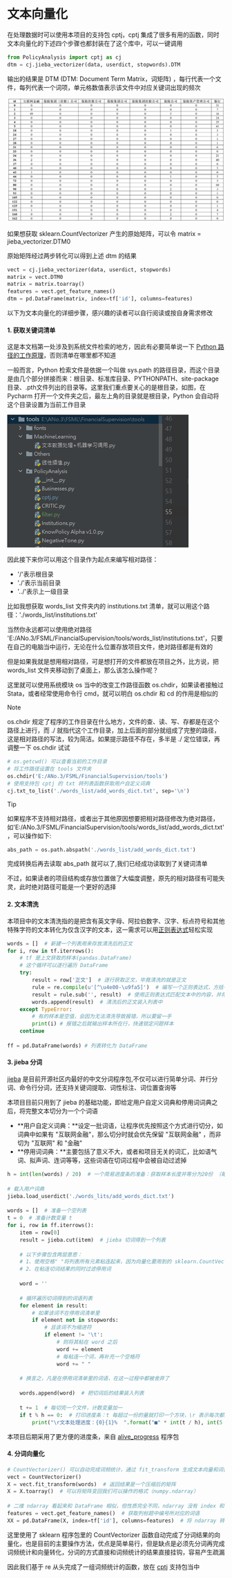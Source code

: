 # 文本向量化<!-- {docsify-ignore} -->

在处理数据时可以使用本项目的支持包 cptj，cptj 集成了很多有用的函数，同时文本向量化的下述四个步骤也都封装在了这个库中，可以一键调用

```python
from PolicyAnalysis import cptj as cj
dtm = cj.jieba_vectorizer(data, userdict, stopwords).DTM
```
输出的结果是 DTM (DTM: Document Term Matrix，词矩阵) ，每行代表一个文件，每列代表一个词项，单元格数值表示该文件中对应关键词出现的频次

![DTM示例](DTM示例.jpg)

如果想获取 sklearn.CountVectorizer 产生的原始矩阵，可以令 matrix = jieba_vectorizer.DTM0

原始矩阵经过两步转化可以得到上述 dtm 的结果

```python
vect = cj.jieba_vectorizer(data, userdict, stopwords)
matrix = vect.DTM0
matrix = matrix.toarray()
features = vect.get_feature_names()
dtm = pd.DataFrame(matrix, index=tf['id'], columns=features)
```

以下为文本向量化的详细步骤，感兴趣的读者可以自行阅读或按自身需求修改

#### 1. 获取关键词清单

这是本文档第一处涉及到系统文件检索的地方，因此有必要简单说一下 [Python 路径的工作原理](https://blog.csdn.net/fitzzhang/article/details/78988155)，否则清单在哪里都不知道

一般而言，Python 检索文件是依据一个叫做 sys.path 的路径目录，而这个目录是由几个部分拼接而来：根目录、标准库目录、PYTHONPATH、site-package 目录、.pth文件列出的目录等。这里我们重点要关心的是根目录，如图，在 Pycharm 打开一个文件夹之后，最左上角的目录就是根目录，Python 会自动将这个目录设置为当前工作目录

![根目录示例1](根目录示例1.png)

因此接下来你可以用这个目录作为起点来编写相对路径：

- '/'表示根目录
- './'表示当前目录
- '../'表示上一级目录

比如我想获取 words_list 文件夹内的 institutions.txt 清单，就可以用这个路径：'./words_list/institutions.txt'

当然你永远都可以使用绝对路径 'E:/ANo.3/FSML/FinancialSupervision/tools/words_list/institutions.txt'，只要在自己的电脑当中运行，无论在什么位置存放项目文件，绝对路径都是有效的

但是如果我就是想用相对路径，可是想打开的文件都放在项目之外，比方说，把 words_list 文件夹移动到了桌面上，那么该怎么操作呢？

这里就可以使用系统模块 os 当中的改变工作路径函数 os.chdir，如果读者接触过 Stata，或者经常使用命令行 cmd，就可以明白 os.chdir 和 cd 的作用是相似的

> [!NOTE]
> os.chdir 规定了程序的工作目录在什么地方，文件的查、读、写、存都是在这个路径上进行，而 ./ 就指代这个工作目录，加上后面的部分就组成了完整的路径，这是相对路径的写法，较为简洁。如果提示路径不存在，多半是 ./ 定位错误，再调整一下 os.chdir 试试

```python
# os.getcwd() 可以查看当前的工作目录
# 将工作路径设置在 tools 文件夹
os.chdir('E:/ANo.3/FSML/FinancialSupervision/tools')
# 使用支持包 cptj 的 txt 转列表函数获取用户自定义词典
cj.txt_to_list('./words_list/add_words_dict.txt', sep='\n')
```

> [!TIP]
> 如果程序不支持相对路径，或者出于其他原因想要把相对路径修改为绝对路径，如'E:/ANo.3/FSML/FinancialSupervision/tools/words_list/add_words_dict.txt'，可以操作如下:

```python
abs_path = os.path.abspath('./words_list/add_words_dict.txt')
```

完成转换后再去读取 abs_path 就可以了,我们已经成功读取到了关键词清单

不过，如果读者的项目结构或存放位置做了大幅度调整，原先的相对路径有可能失灵，此时绝对路径可能是一个更好的选择


#### 2. 文本清洗

本项目中的文本清洗指的是把含有英文字母、阿拉伯数字、汉字、标点符号和其他特殊字符的文本转化为仅含汉字的文本，这一需求可以用[正则表达式](https://www.runoob.com/regexp/regexp-syntax.html)轻松实现

```python
words = []  # 新建一个列表用来存放清洗后的正文
for i, row in tf.iterrows():
    # tf 是上文获取的样本(pandas.DataFrame)
    # 这个循环可以逐行遍历 DataFrame
    try:
        result = row['正文']  # 逐行获取正文，毕竟清洗的就是正文
        rule = re.compile(u'[^\u4e00-\u9fa5]')  # 编写一个正则表达式，方括号中'^'表示'非'，'\u4e00-\u9fa5'表示所有汉字，合起来就表示汉字之外所有的其他字符
        result = rule.sub('', result)  # 使用正则表达式匹配文本中的内容，并将被匹配到的内容替换为空字符串 ''
        words.append(result)  # 清洗后的正文装入列表中
    except TypeError:  
        # 有的样本是空值，会因为无法清洗导致报错，所以要留一手
        print(i) # 报错之后就输出样本所在行，快速锁定问题样本
    continue

ff = pd.DataFrame(words) # 列表转化为 DataFrame
```

#### 3. jieba 分词

[jieba](https://github.com/fxsjy/jieba) 是目前开源社区内最好的中文分词程序包,不仅可以进行简单分词、并行分词、命令行分词，还支持关键词提取、词性标注、词位置查询等

本项目目前只用到了 jieba 的基础功能，即给定用户自定义词典和停用词词典之后，将完整文本切分为一个个词语

- **用户自定义词典：**设定一批词语，让程序优先按照这个方式进行切分，如词典中如果有 "互联网金融"，那么切分时就会优先保留 "互联网金融" ，而非切为 "互联网" 和 "金融"
- **停用词词典：**主要包括了意义不大，或者和项目无关的词汇，比如语气词、拟声词、连词等等，这些词语在切词过程中会被自动过滤掉

```python
h = int(len(words) / 20)  # 一个简易进度条的准备：获取样本长度并等分为20份 （每份为 5% ）

# 载入用户词典
jieba.load_userdict('./words_lits/add_words_dict.txt')  

words = []  # 准备一个空列表
t = 0  # 准备计数变量 t
for i, row in ff.iterrows():
    item = row[0]
    result = jieba.cut(item)  # jieba 切词得到一个列表
    
    # 以下步骤包含两层意思：
    # 1、使用空格" "将列表所有元素粘连起来，因为向量化要用到的 sklearn.CountVectorizer() 要求词与词之间以空格作为分隔,如 "互联网金融服务" > "互联网 金融 服务"
    # 2、在粘连切词结果的同时过滤停用词

    word = ''
    
    # 循环遍历切词得到的词语列表
    for element in result:
        # 如果该词不在停用词清单里
        if element not in stopwords:
            # 且该词不为缩进符
            if element != '\t':
                # 则将其粘在 word 之后
                word += element
                # 每粘连一个词，再补充一个空格符
                word += " "

    # 换言之，凡是在停用词清单里的词语，在这一过程中都被舍弃了

    words.append(word)  # 把切词后的结果装入列表

    t += 1  # 每切完一个文件，计数变量加一
    if t % h == 0:  # 打印进度条：t 每超过一份的量就打印一个方块，\r 表示每次都是从头打印，end = '' 表示不换行
        print("\r文本处理进度：{0}{1}%  ".format("■" * int(t / h), int(5 * t / h)), end='')
```

本项目后期采用了更方便的进度条，来自 [alive_progress](https://github.com/rsalmei/alive-progress) 程序包

#### 4. 分词向量化

```python
# CountVectorizer() 可以自动完成词频统计，通过 fit_transform 生成文本向量和词袋库
vect = CountVectorizer()
X = vect.fit_transform(words)  # 返回结果是一个压缩后的矩阵
X = X.toarray()  # 可以将矩阵变回我们可以操作的格式（numpy.ndarray）

# 二维 ndarray 看起来和 DataFrame 相似，但性质完全不同，ndarray 没有 index 和 column
features = vect.get_feature_names()  # 获取列标题中编号所对应的词语
XX = pd.DataFrame(X, index=tf['id'], columns=features)  # 将 ndarray 转换为 pandas.DataFrame ，更换 index 和 columns
```

这里使用了 sklearn 程序包里的 CountVectorizer 函数自动完成了分词结果的向量化，也是目前的主要操作方法，优点是简单易行，但是缺点是必须先分词再完成词频统计和向量转化，分词的方式直接和词频统计的结果直接挂钩，容易产生疏漏

因此我们基于 re 从头完成了一组词频统计的函数，放在 [cptj](支持包cptj.md) 支持包当中


